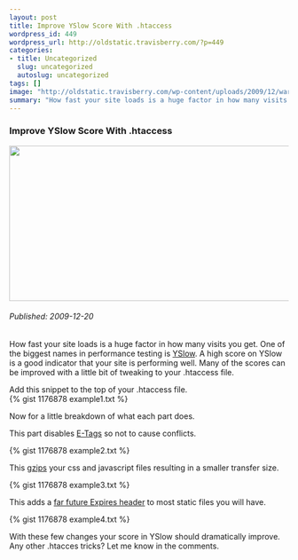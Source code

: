 ```yaml
--- 
layout: post
title: Improve YSlow Score With .htaccess
wordpress_id: 449
wordpress_url: http://oldstatic.travisberry.com/?p=449
categories: 
- title: Uncategorized
  slug: uncategorized
  autoslug: uncategorized
tags: []
image: "http://oldstatic.travisberry.com/wp-content/uploads/2009/12/warpspeed.jpg"
summary: "How fast your site loads is a huge factor in how many visits you get. One of the biggest names in performance testing is YSlow. A high score on YSlow is a good indicator that your site is performing well."
---
```

<article class="post clearfix">
  <h3>Improve YSlow Score With .htaccess</h3>
  <a href="http://www.flickr.com/photos/markjsebastian/3114597691/" class="postImageLink"><img src="http://oldstatic.travisberry.com/wp-content/uploads/2009/12/warpspeed.jpg" alt="" class="thumbnail alignleft" width=640 height=280 /></a>
  <h6>Published: 2009-12-20</h6>

How fast your site loads is a huge factor in how many visits you get. One of the biggest names in performance testing is [YSlow](http://developer.yahoo.com/yslow/). A high score on YSlow is a good indicator that your site is performing well. Many of the scores can be improved with a little bit of tweaking to your .htaccess file.
<div class="clearfix"></div>
Add this snippet to the top of your .htaccess file.

<div class="gistFallback">
{% gist 1176878 example1.txt %}
</div>

Now for a little breakdown of what each part does.

This part disables [E-Tags](http://en.wikipedia.org/wiki/HTTP_ETag) so not to cause conflicts.

<div class="gistFallback">
{% gist 1176878 example2.txt %}
</div>

This [gzips](http://en.wikipedia.org/wiki/Gzip) your css and javascript files resulting in a smaller transfer size.

<div class="gistFallback">
{% gist 1176878 example3.txt %}
</div>

This adds a [far future Expires header](http://www.askapache.com/htaccess/apache-speed-expires.html) to most static files you will have. 

<div class="gistFallback">
{% gist 1176878 example4.txt %}
</div>

With these few changes your score in YSlow should dramatically improve. Any other .htacces tricks? Let me know in the comments.
</article>